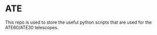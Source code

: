 # ATE
This repo is used to store the useful python scripts that are used for the ATE60/ATE30 telescopes. 

